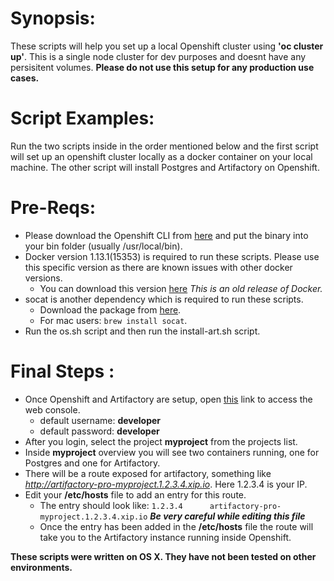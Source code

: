 # Synopsis:

These scripts will help you set up a local Openshift cluster using **'oc cluster up'**. This is a single node cluster for dev purposes and doesnt have any persisitent volumes. **Please do not use this setup for any production use cases.**

# Script Examples:

Run the two scripts inside in the order mentioned below and the first script will set up an openshift cluster locally as a docker container on your local machine. The other script will install Postgres and Artifactory on Openshift.

# Pre-Reqs:

*   Please download the Openshift CLI from [here](https://github.com/openshift/origin/releases/tag/v1.4.1) and put the binary into your bin folder (usually /usr/local/bin).
*   Docker version 1.13.1(15353) is required to run these scripts. Please use this specific version as there are known issues with other docker versions.
    *   You can download this version [here](https://download.docker.com/mac/stable/1.13.1.15353/Docker.dmg) *This is an old release of Docker.*
*   socat is another dependency which is required to run these scripts.
    *   Download the package from [here](http://www.dest-unreach.org/socat/).
    *   For mac users: `brew install socat`.
*   Run the os.sh script and then run the install-art.sh script.

# Final Steps :

*   Once Openshift and Artifactory are setup, open [this](https://127.0.0.1:8443/console) link to access the web console.
    *   default username: **developer**
    *   default password: **developer**
*   After you login, select the project **myproject** from the projects list.
*   Inside **myproject** overview you will see two containers running, one for Postgres and one for Artifactory.
*   There will be a route exposed for artifactory, something like *http://artifactory-pro-myproject.1.2.3.4.xip.io*. Here 1.2.3.4 is your IP.
*   Edit your **/etc/hosts** file to add an entry for this route.
    *   The entry should look like: `1.2.3.4	  artifactory-pro-myproject.1.2.3.4.xip.io`  _**Be very careful while editing this file**_
    *   Once the entry has been added in the **/etc/hosts** file the route will take you to the Artifactory instance running inside Openshift.

**These scripts were written on OS X. They have not been tested on other environments.**
